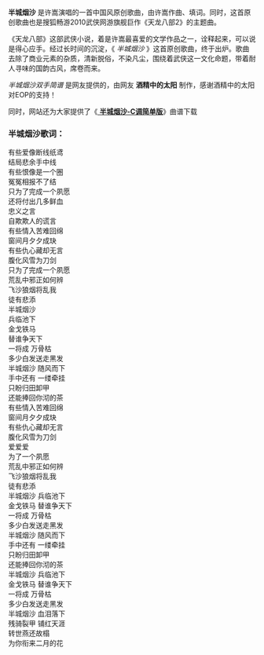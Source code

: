 

**半城烟沙** 是许嵩演唱的一首中国风原创歌曲，由许嵩作曲、填词。同时，这首原创歌曲也是搜狐畅游2010武侠网游旗舰巨作《天龙八部2》的主题曲。

《天龙八部》这部武侠小说，着是许嵩最喜爱的文学作品之一，诠释起来，可以说是得心应手。经过长时间的沉淀，《 _半城烟沙_
》这首原创歌曲，终于出炉。歌曲去除了商业元素的杂质，清新脱俗，不染凡尘，围绕着武侠这一文化命题，带着耐人寻味的国韵古风，席卷而来。

_半城烟沙双手简谱_ 是网友提供的，由网友 **酒精中的太阳** 制作，感谢酒精中的太阳对EOP的支持！

同时，网站还为大家提供了《[ **半城烟沙-C调简单版**](Music-12060-半城烟沙-C调简单版-天龙八部2主题曲.html "半城烟沙-
C调简单版")》曲谱下载

### 半城烟沙歌词：

有些爱像断线纸鸢  
结局悲余手中线  
有些恨像是一个圈  
冤冤相报不了结  
只为了完成一个夙愿  
还将付出几多鲜血  
忠义之言  
自欺欺人的谎言  
有些情入苦难回绵  
窗间月夕夕成玦  
有些仇心藏却无言  
腹化风雪为刀剑  
只为了完成一个夙愿  
荒乱中邪正如何辨  
飞沙狼烟将乱我  
徒有悲添  
半城烟沙  
兵临池下  
金戈铁马  
替谁争天下  
一将成 万骨枯  
多少白发送走黑发  
半城烟沙 随风而下  
手中还有 一缕牵挂  
只盼归田卸甲  
还能捧回你沏的茶  
有些情入苦难回绵  
窗间月夕夕成玦  
有些仇心藏却无言  
腹化风雪为刀剑  
爱爱爱  
为了一个夙愿  
荒乱中邪正如何辨  
飞沙狼烟将乱我  
徒有悲添  
半城烟沙 兵临池下  
金戈铁马 替谁争天下  
一将成 万骨枯  
多少白发送走黑发  
半城烟沙 随风而下  
手中还有 一缕牵挂  
只盼归田卸甲  
还能捧回你沏的茶  
半城烟沙 兵临池下  
金戈铁马 替谁争天下  
一将成 万骨枯  
多少白发送走黑发  
半城烟沙 血泪落下  
残骑裂甲 铺红天涯  
转世燕还故榻  
为你衔来二月的花


